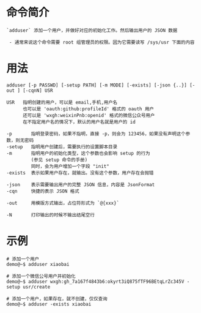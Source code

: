 # 命令简介 

    `adduser` 添加一个用户，并做好对应的初始化工作。然后输出用户的 JSON 数据
    
     - 通常来说这个命令需要 root 组管理员的权限。因为它需要读写 /sys/usr 下面的内容

# 用法

    adduser [-p PASSWD] [-setup PATH] [-m MODE] [-exists] [-json {..}] [-out ] [-cqnN] USR
    
    USR   指明创建的用户，可以是 email,手机,用户名
          也可以是 'oauth:github:profileId' 格式的 oauth 用户
          还可以是 'wxgh:weixinPnb:openid' 格式的微信公众号用户
          在不指定用户名的情况下，默认的用户名就是用户的 id
          
    -p       指明登录密码，如果不指明，直接 -p，则会为 123456，如果没有声明这个参数，则无密码
    -setup   指明用户创建后，需要执行的设置脚本目录
    -m       指明用户的初始化类型，这个参数也会影响 setup 的行为
             (参见 setup 命令的手册)
             同时，会为用户增加一个字段 "init"
    -exists  表示如果用户存在，就输出。没有这个参数，用户存在会抛错
       
    -json    表示需要输出用户的完整 JSON 信息，内容是 JsonFormat
    -cqn     快捷的表示 JSON 格式
    
    -out     用模版方式输出，占位符形式为 `@{xxx}`
    
    -N       打印输出的时候不输出结尾空行         
    
# 示例

    # 添加一个用户
    demo@~$ adduser xiaobai
    
    # 添加一个微信公号用户并初始化
    demo@~$ adduser wxgh:gh_7a167f4843b6:okyrt3iQ875fTF96BEtqLrZc345V -setup usr/create 
    
    # 添加一个用户，如果存在，就不创建，仅仅查询
    demo@~$ adduser -exists xiaobai